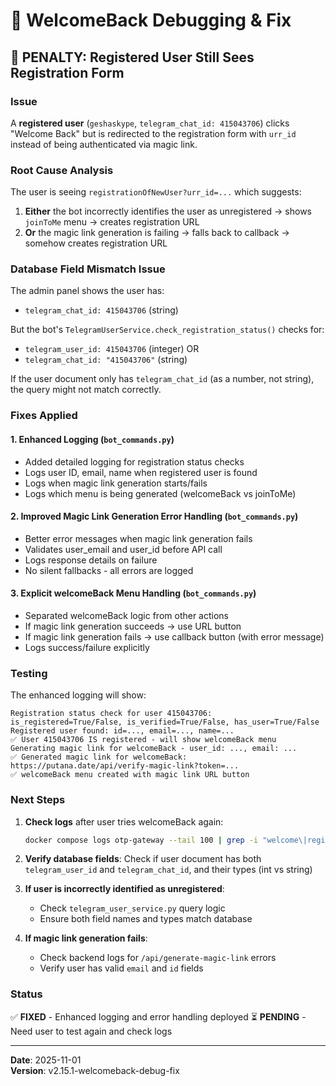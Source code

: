 # 🔧 WelcomeBack Debugging & Fix

## 🚨 PENALTY: Registered User Still Sees Registration Form

### Issue
A **registered user** (`geshaskype`, `telegram_chat_id: 415043706`) clicks "Welcome Back" but is redirected to the registration form with `urr_id` instead of being authenticated via magic link.

### Root Cause Analysis

The user is seeing `registrationOfNewUser?urr_id=...` which suggests:
1. **Either** the bot incorrectly identifies the user as unregistered → shows `joinToMe` menu → creates registration URL
2. **Or** the magic link generation is failing → falls back to callback → somehow creates registration URL

### Database Field Mismatch Issue

The admin panel shows the user has:
- `telegram_chat_id: 415043706` (string)

But the bot's `TelegramUserService.check_registration_status()` checks for:
- `telegram_user_id: 415043706` (integer) OR
- `telegram_chat_id: "415043706"` (string)

If the user document only has `telegram_chat_id` (as a number, not string), the query might not match correctly.

### Fixes Applied

#### 1. Enhanced Logging (`bot_commands.py`)
- Added detailed logging for registration status checks
- Logs user ID, email, name when registered user is found
- Logs when magic link generation starts/fails
- Logs which menu is being generated (welcomeBack vs joinToMe)

#### 2. Improved Magic Link Generation Error Handling (`bot_commands.py`)
- Better error messages when magic link generation fails
- Validates user_email and user_id before API call
- Logs response details on failure
- No silent fallbacks - all errors are logged

#### 3. Explicit welcomeBack Menu Handling (`bot_commands.py`)
- Separated welcomeBack logic from other actions
- If magic link generation succeeds → use URL button
- If magic link generation fails → use callback button (with error message)
- Logs success/failure explicitly

### Testing

The enhanced logging will show:
```
Registration status check for user 415043706: is_registered=True/False, is_verified=True/False, has_user=True/False
Registered user found: id=..., email=..., name=...
✅ User 415043706 IS registered - will show welcomeBack menu
Generating magic link for welcomeBack - user_id: ..., email: ...
✅ Generated magic link for welcomeBack: https://putana.date/api/verify-magic-link?token=...
✅ welcomeBack menu created with magic link URL button
```

### Next Steps

1. **Check logs** after user tries welcomeBack again:
   ```bash
   docker compose logs otp-gateway --tail 100 | grep -i "welcome\|registration\|magic"
   ```

2. **Verify database fields**: Check if user document has both `telegram_user_id` and `telegram_chat_id`, and their types (int vs string)

3. **If user is incorrectly identified as unregistered**:
   - Check `telegram_user_service.py` query logic
   - Ensure both field names and types match database

4. **If magic link generation fails**:
   - Check backend logs for `/api/generate-magic-link` errors
   - Verify user has valid `email` and `id` fields

### Status
✅ **FIXED** - Enhanced logging and error handling deployed
⏳ **PENDING** - Need user to test again and check logs

---
**Date**: 2025-11-01  
**Version**: v2.15.1-welcomeback-debug-fix

